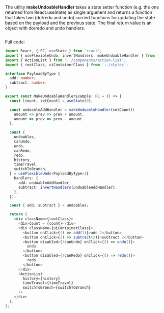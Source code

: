 The utility **makeUndoableHandler** takes a state setter function (e.g. the one returned from React.useState) as single argument and returns a function that takes two (do/redo and undo) curried functions for updating the state based on the payload and the previous state. The final return value is an object with do/redo and undo handlers.

```typescript
```

Full code:

```typescript
import React, { FC, useState } from 'react';
import { useFlexibleUndo, invertHandlers, makeUndoableHandler } from '../../.';
import { ActionList } from '../components/action-list';
import { rootClass, uiContainerClass } from '../styles';

interface PayloadByType {
  add: number;
  subtract: number;
}

export const MakeUndoableHandlerExample: FC = () => {
  const [count, setCount] = useState(0);

  const undoableAddHandler = makeUndoableHandler(setCount)(
    amount => prev => prev + amount,
    amount => prev => prev - amount
  );

  const {
    undoables,
    canUndo,
    undo,
    canRedo,
    redo,
    history,
    timeTravel,
    switchToBranch,
  } = useFlexibleUndo<PayloadByType>({
    handlers: {
      add: undoableAddHandler,
      subtract: invertHandlers(undoableAddHandler),
    },
  });

  const { add, subtract } = undoables;

  return (
    <div className={rootClass}>
      <div>count = {count}</div>
      <div className={uiContainerClass}>
        <button onClick={() => add(1)}>add 1</button>
        <button onClick={() => subtract(2)}>subtract 2</button>
        <button disabled={!canUndo} onClick={() => undo()}>
          undo
        </button>
        <button disabled={!canRedo} onClick={() => redo()}>
          redo
        </button>
      </div>
      <ActionList
        history={history}
        timeTravel={timeTravel}
        switchToBranch={switchToBranch}
      />
    </div>
  );
};
```
